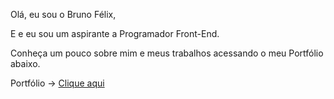 Olá, eu sou o Bruno Félix,

E e eu sou um aspirante a Programador Front-End.

Conheça um pouco sobre mim e meus trabalhos acessando o meu Portfólio abaixo.

Portfólio -> <a href="https://bruno-f-a-felix.github.io/Portfolio/Site/index.html" target="_blank">Clique aqui</a>
